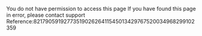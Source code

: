 You do not have permission to access this page If you have found this page in error, please contact support Reference:8217905919277351902626411545013429767520034968299102359